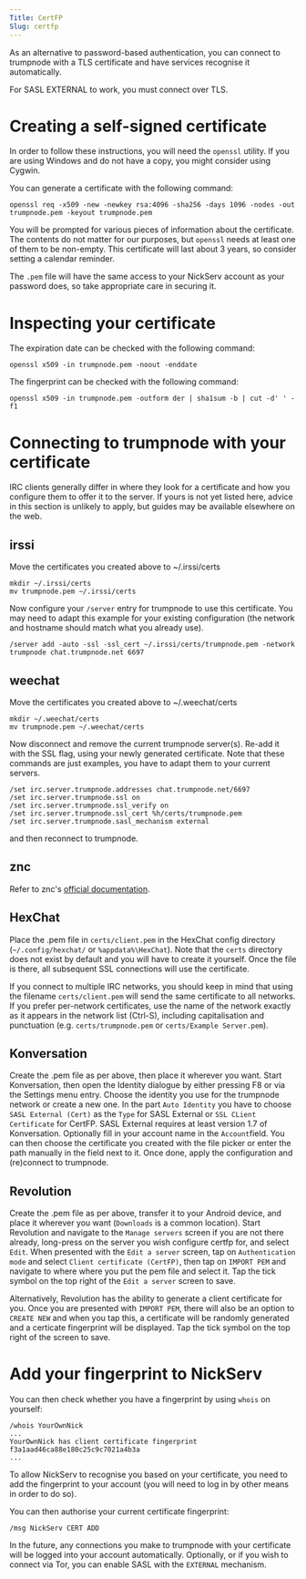 ```yaml
---
Title: CertFP
Slug: certfp
---
```


As an alternative to password-based authentication, you can connect to trumpnode
with a TLS certificate and have services recognise it automatically.

For SASL EXTERNAL to work, you must connect over TLS.

Creating a self-signed certificate
==================================

In order to follow these instructions, you will need the `openssl` utility. If
you are using Windows and do not have a copy, you might consider using Cygwin.

You can generate a certificate with the following command:

    openssl req -x509 -new -newkey rsa:4096 -sha256 -days 1096 -nodes -out trumpnode.pem -keyout trumpnode.pem

You will be prompted for various pieces of information about the certificate.
The contents do not matter for our purposes, but `openssl` needs at least one of
them to be non-empty. This certificate will last about 3 years, so consider setting
a calendar reminder.

The `.pem` file will have the same access to your NickServ account as your
password does, so take appropriate care in securing it.

Inspecting your certificate
===========================

The expiration date can be checked with the following command:

    openssl x509 -in trumpnode.pem -noout -enddate

The fingerprint can be checked with the following command:

    openssl x509 -in trumpnode.pem -outform der | sha1sum -b | cut -d' ' -f1

Connecting to trumpnode with your certificate
============================================

IRC clients generally differ in where they look for a certificate and how you
configure them to offer it to the server. If yours is not yet listed here,
advice in this section is unlikely to apply, but guides may be available
elsewhere on the web.

irssi
-----

Move the certificates you created above to ~/.irssi/certs

    mkdir ~/.irssi/certs
    mv trumpnode.pem ~/.irssi/certs

Now configure your `/server` entry for trumpnode to use this certificate. You
may need to adapt this example for your existing configuration (the network
and hostname should match what you already use).

    /server add -auto -ssl -ssl_cert ~/.irssi/certs/trumpnode.pem -network trumpnode chat.trumpnode.net 6697

weechat
-------

Move the certificates you created above to ~/.weechat/certs

    mkdir ~/.weechat/certs
    mv trumpnode.pem ~/.weechat/certs

Now disconnect and remove the current trumpnode server(s). Re-add it with the
SSL flag, using your newly generated certificate. Note that these commands are
just examples, you have to adapt them to your current servers.

    /set irc.server.trumpnode.addresses chat.trumpnode.net/6697
    /set irc.server.trumpnode.ssl on
    /set irc.server.trumpnode.ssl_verify on
    /set irc.server.trumpnode.ssl_cert %h/certs/trumpnode.pem
    /set irc.server.trumpnode.sasl_mechanism external

and then reconnect to trumpnode.

znc
---

Refer to znc's [official documentation](http://wiki.znc.in/Cert).

HexChat
-------

Place the .pem file in `certs/client.pem` in the HexChat config
directory (`~/.config/hexchat/` or `%appdata%\HexChat`). Note
that the `certs` directory does not exist by default and you will have to
create it yourself. Once the file is there, all subsequent SSL connections
will use the certificate.

If you connect to multiple IRC networks, you should keep in mind that using the
filename `certs/client.pem` will send the same certificate to all networks. If
you prefer per-network certificates, use the name of the network exactly 
as it appears in the network list (Ctrl-S), including capitalisation and
punctuation (e.g. `certs/trumpnode.pem` or `certs/Example Server.pem`).

Konversation
------------

Create the .pem file as per above, then place it wherever you want.
Start Konversation, then open the Identity dialogue by either pressing F8
or via the Settings menu entry. Choose the identity you use for the 
trumpnode network or create a new one. 
In the part `Auto Identity` you have to choose `SASL External (Cert)`
as the `Type` for SASL External or `SSL CLient Certificate` for CertFP.
SASL External requires at least version 1.7 of Konversation. 
Optionally fill in your account name in the `Account`field. 
You can then choose the certificate you created with the file picker
or enter the path manually in the field next to it.
Once done, apply the configuration and (re)connect to trumpnode.

Revolution
----------

Create the .pem file as per above, transfer it to your Android device, and place
it wherever you want (`Downloads` is a common location).
Start Revolution and navigate to the `Manage servers` screen if you are not
there already, long-press on the server you wish configure certfp for, and
select `Edit`. When presented with the `Edit a server` screen, tap on
`Authentication mode` and select `Client certificate (CertFP)`, then tap on
`IMPORT PEM` and navigate to where where you put the pem file and select it.
Tap the tick symbol on the top right of the `Edit a server` screen to save.

Alternatively, Revolution has the ability to generate a client certificate for you.
Once you are presented with `IMPORT PEM`, there will also be an option to `CREATE NEW`
and when you tap this, a certificate will be randomly generated and a certicate
fingerprint will be displayed. Tap the tick symbol on the top right of the screen
to save.

Add your fingerprint to NickServ
================================

You can then check whether you have a fingerprint by using `whois` on yourself:

    /whois YourOwnNick
    ...
    YourOwnNick has client certificate fingerprint f3a1aad46ca88e180c25c9c7021a4b3a
    ...

To allow NickServ to recognise you based on your certificate, you need to add
the fingerprint to your account (you will need to log in by other means in order
to do so).

You can then authorise your current certificate fingerprint:

    /msg NickServ CERT ADD

In the future, any connections you make to trumpnode with your certificate will
be logged into your account automatically. Optionally, or if you wish to connect
via Tor, you can enable SASL with the `EXTERNAL` mechanism.

